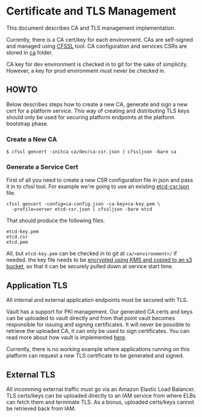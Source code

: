 # Certificate and TLS Management

This document describes CA and TLS management implementation.

Currently, there is a CA cert/key for each environment. CAs are self-signed and
managed using [CFSSL](https://github.com/cloudflare/cfssl) tool. CA
configuration and services CSRs are stored in [ca](../ca) folder.

CA key for dev environment is checked in to git for the sake of simplicity.
However, a key for prod environment must never be checked in.

## HOWTO

Below describes steps how to create a new CA, generate and sign a new cert for
a platform service. This way of creating and distributing TLS keys should only
be used for securing platform endpoints at the platform bootstrap phase.

### Create a New CA

```
$ cfssl gencert -initca ca/dev/ca-csr.json | cfssljson -bare ca
```

### Generate a Service Cert

First of all you need to create a new CSR configuration file in json and pass
it in to cfssl tool. For example we're going to use an existing
[etcd-csr.json](../ca/etcd-csr.json) file.

```
cfssl gencert -config=ca-config.json -ca-key=ca-key.pem \
  -profile=server etcd-csr.json | cfssljson -bare etcd
```

That should produce the following files:

```
etcd-key.pem
etcd.csr
etcd.pem
```

All, but `etcd-key.pem` can be checked in to git at `ca/<environment>/` if
needed. the key file needs to be [encrypted using KMS and copied to an s3
bucket](kms.md), so that it can be securely pulled down at service start time.


## Application TLS

All internal and external application endpoints must be secured with TLS.

Vault has a support for PKI management. Our generated CA certs and keys can be
uploaded to vault directly and from that point vault becomes responsible for
issuing and signing certificates. It will never be possible to retrieve the
uploaded CA, it can only be used to sign certificates. You can read more
about how vault is implemented [here](vault.md).

Currently, there is no working example where applications running on this
platform can request a new TLS certificate to be generated and signed.


## External TLS

All incomming external traffic must go via an Amazon Elastic Load Balancer. TLS
certs/keys can be uploaded directly to an IAM service from where ELBs can fetch
them and terminate TLS. As a bonus, uploaded certs/keys cannot be retrieved
back from IAM.

